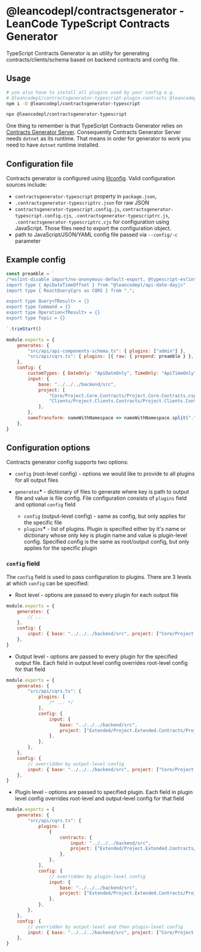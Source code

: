 # @leancodepl/contractsgenerator - LeanCode TypeScript Contracts Generator

TypeScript Contracts Generator is an utility for generating contracts/clients/schema based on backend contracts and
config file.

## Usage

```sh
# you also have to install all plugins used by your config e.g.
# @leancodepl/contractsgenerator-typescript-plugin-contracts @leancodepl/contractsgenerator-typescript-plugin-client @leancodepl/contractsgenerator-typescript-plugin-raw
npm i -D @leancodepl/contractsgenerator-typescript

npx @leancodepl/contractsgenerator-typescript
```

One thing to remember is that TypeScript Contracts Generator relies on
[Contracts Generator Server](https://github.com/leancodepl/contractsgenerator). Consequently Contracts Generator Server
needs `dotnet` as its runtime. That means in order for generator to work you need to have `dotnet` runtime installed.

## Configuration file

Contracts generator is configured using [lilconfig](https://github.com/antonk52/lilconfig). Valid configuration sources
include:

- `contractsgenerator-typescript` property in `package.json`,
- `.contractsgenerator-typescriptrc.json` for raw JSON
- `contractsgenerator-typescript.config.js`, `contractsgenerator-typescript.config.cjs`,
  `.contractsgenerator-typescriptrc.js`, `.contractsgenerator-typescriptrc.cjs` for configuration using JavaScript.
  Those files need to export the configuration object.
- path to JavaScript/JSON/YAML config file passed via `--config/-c` parameter

## Example config

```js
const preamble = `
/*eslint-disable import/no-anonymous-default-export, @typescript-eslint/no-unused-vars, @typescript-eslint/ban-types, @typescript-eslint/no-empty-interface, @typescript-eslint/no-namespace*/
import type { ApiDateTimeOffset } from "@leancodepl/api-date-dayjs"
import type { ReactQueryCqrs as CQRS } from ".";

export type Query<TResult> = {}
export type Command = {}
export type Operation<TResult> = {}
export type Topic = {}

`.trimStart()

module.exports = {
    generates: {
        "src/api/api-components-schema.ts": { plugins: ["admin"] },
        "src/api/cqrs.ts": { plugins: [{ raw: { prepend: preamble } }, "contracts", "client"] },
    },
    config: {
        customTypes: { DateOnly: "ApiDateOnly", TimeOnly: "ApiTimeOnly", DateTimeOffset: "ApiDateTimeOffset" },
        input: {
            base: "../../../backend/src",
            project: [
                "Core/Project.Core.Contracts/Project.Core.Contracts.csproj",
                "Clients/Project.Clients.Contracts/Project.Clients.Contracts.csproj",
            ],
        },
        nameTransform: nameWithNamespace => nameWithNamespace.split(".").at(-1),
    },
}
```

## Configuration options

Contracts generator config supports two options:

- `config` (root-level config) - options we would like to provide to all plugins for all output files
- `generates`**\*** - dictionary of files to generate where key is path to output file and value is file config. File
  configuration consists of `plugins` field and optional `config` field

    - `config` (output-level config) - same as config, but only applies for the specific file
    - `plugins`**\*** - list of plugins. Plugin is specified either by it's name or dictionary whose only key is plugin
      name and value is plugin-level config. Specified config is the same as root/output config, but only applies for
      the specific plugin

### `config` field

The `config` field is used to pass configuration to plugins. There are 3 levels at which `config` can be specified:

- Root level - options are passed to every plugin for each output file

```js
module.exports = {
    generates: {
        // ...
    },
    config: {
        input: { base: "../../../backend/src", project: ["Core/Project.Core.Contracts/Project.Core.Contracts.csproj"] },
    },
}
```

- Output level - options are passed to every plugin for the specified output file. Each field in output level config
  overrides root-level config for that field

```js
module.exports = {
    generates: {
        "src/api/cqrs.ts": {
            plugins: [
                /* ... */
            ],
            config: {
                input: {
                    base: "../../../backend/src",
                    project: ["Extended/Project.Extended.Contracts/Project.Extended.Contracts.csproj"],
                },
            },
        },
    },
    config: {
        // overridden by output-level-config
        input: { base: "../../../backend/src", project: ["Core/Project.Core.Contracts/Project.Core.Contracts.csproj"] },
    },
}
```

- Plugin level - options are passed to specified plugin. Each field in plugin level config overrides root-level and
  output-level config for that field

```js
module.exports = {
    generates: {
        "src/api/cqrs.ts": {
            plugins: [
                {
                    contracts: {
                        input: "../../../backend/src",
                        project: ["Extended/Project.Extended.Contracts/Project.Extended.Contracts.csproj"],
                    },
                },
            ],
            config: {
                // overridden by plugin-level config
                input: {
                    base: "../../../backend/src",
                    project: ["Extended/Project.Extended.Contracts/Project.Extended.Contracts.csproj"],
                },
            },
        },
    },
    config: {
        // overridden by output-level and then plugin-level config
        input: { base: "../../../backend/src", project: ["Core/Project.Core.Contracts/Project.Core.Contracts.csproj"] },
    },
}
```
